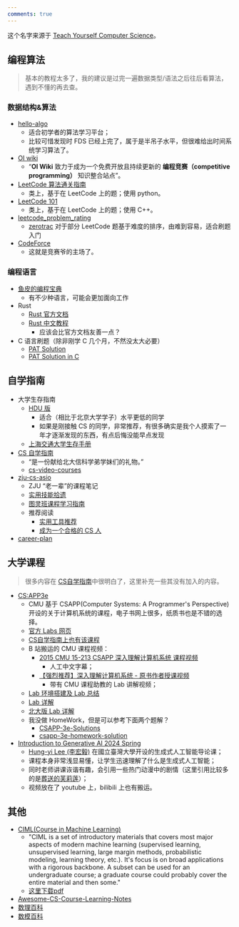 ```yaml
---
comments: true
---
```


这个名字来源于 [Teach Yourself Computer Science](https://teachyourselfcs.com/)。

## 编程算法

> 基本的教程太多了，我的建议是过完一遍数据类型/语法之后往后看算法，遇到不懂的再去查。

### 数据结构&算法

- [hello-algo](https://www.hello-algo.com/)
    - 适合初学者的算法学习平台；
    - 比较可惜发现时 FDS 已经上完了，属于是半吊子水平，但很难给出时间系统学习算法了。
- [OI wiki](https://oi-wiki.org/)
    - “**OI Wiki** 致力于成为一个免费开放且持续更新的 **编程竞赛（competitive programming）** 知识整合站点”。
- [LeetCode 算法通关指南](https://algo.itcharge.cn/)
    - 类上，基于在 LeetCode 上的题；使用 python。
- [LeetCode 101](https://github.com/changgyhub/leetcode_101)
    - 类上，基于在 LeetCode 上的题；使用 C++。
- [leetcode_problem_rating](https://zerotrac.github.io/leetcode_problem_rating/#/)
    - [zerotrac](https://github.com/zerotrac) 对于部分 LeetCode 题基于难度的排序，由难到容易，适合刷题入门
- [CodeForce](https://codeforces.com/)
    - 这就是竞赛爷的主场了。

### 编程语言

- [鱼皮的编程宝典](https://www.codefather.cn/%E5%AD%A6%E4%B9%A0%E8%B7%AF%E7%BA%BF/)
    - 有不少种语言，可能会更加面向工作
- Rust
    - [Rust 官方文档](https://doc.rust-lang.org/stable/book/title-page.html)
    - [Rust 中文教程](https://course.rs/about-book.html)
        - 应该会比官方文档友善一点？
- C 语言刷题（除非刚学 C 几个月，不然没太大必要）
    - [PAT Solution](https://github.com/liuchuo/PAT)
    - [PAT Solution in C](https://xlucn.github.io/PAT/)

## 自学指南

- 大学生存指南
    - [HDU 版](https://hdu-cs.wiki/)
        - 适合（相比于北京大学学子）水平更低的同学
        - 如果是刚接触 CS 的同学，非常推荐，有很多确实是我个人摸索了一年才逐渐发现的东西，有点后悔没能早点发现
    - [上海交通大学生存手册](https://survivesjtu.gitbook.io/survivesjtumanual)
- [CS 自学指南](https://csdiy.wiki/)
    - “是一份献给北大信科学弟学妹们的礼物。”
    - [cs-video-courses](https://github.com/Developer-Y/cs-video-courses)
- [zju-cs-asio](https://isshikihugh.github.io/zju-cs-asio/)
    - ZJU “老一辈”的课程笔记
    - [实用技能拾遗](https://slides.tonycrane.cc/PracticalSkillsTutorial/)
    - [图灵班课程学习指南](https://zju-turing.github.io/TuringCourses/)
    - 推荐阅读
        - [实用工具推荐](https://turing2024.tonycrane.cc/tools/)
        - [成为一个合格的 CS 人](https://turing2024.tonycrane.cc/cser/)
- [career-plan](https://github.com/nwuzmedoutlook/career-plan)

## 大学课程

> 很多内容在 [CS自学指南](https://csdiy.wiki/)中很明白了，这里补充一些其没有加入的内容。

- [CS:APP3e](https://csapp.cs.cmu.edu/)
    - CMU 基于 CSAPP(Computer Systems: A Programmer's Perspective) 开设的关于计算机系统的课程，电子书网上很多，纸质书也是不错的选择。
    - [官方 Labs 网页](https://csapp.cs.cmu.edu/3e/labs.html)
    - [CS自学指南上也有该课程](https://csdiy.wiki/%E8%AE%A1%E7%AE%97%E6%9C%BA%E7%B3%BB%E7%BB%9F%E5%9F%BA%E7%A1%80/CSAPP/)
    - B 站搬运的 CMU 课程视频：
        - [2015 CMU 15-213 CSAPP 深入理解计算机系统 课程视频](https://www.bilibili.com/video/BV1iW411d7hd/?vd_source=0a037c4dd2becee04d2b1ccafdc1862e)
            - 人工中文字幕；
        - [【强烈推荐】深入理解计算机系统 - 原书作者授课视频](https://www.bilibili.com/video/BV1a54y1k7YE?p=1&vd_source=0a037c4dd2becee04d2b1ccafdc1862e)
            - 带有 CMU 课程助教的 Lab 讲解视频；
    - [Lab 环境搭建及 Lab 总结](https://zhuanlan.zhihu.com/p/505497911#:~:text=%E7%B3%BB%E7%BB%9F%E9%83%BD%E6%94%AF%E6%8C%81%E3%80%82-,ubuntu,-%E8%BF%99%E4%B8%AA%E8%84%9A%E6%9C%AC%E6%98%AF)
    - [Lab 详解](https://kkee.top/docs/system/CSAPP)
    - [北大版 Lab 详解](https://arthals.ink/categories/experience)
    - 我没做 HomeWork，但是可以参考下面两个题解？
        - [CSAPP-3e-Solutions](https://dreamanddead.github.io/CSAPP-3e-Solutions/)
        - [csapp-3e-homework-solution](https://valineliu.gitbook.io/deuterium-wiki/reading/cs-jing-dian-shu-ji/csapp-3e-homework-solution)
- [Introduction to Generative AI 2024 Spring](https://speech.ee.ntu.edu.tw/~hylee/genai/2024-spring.php)
    - [Hung-yi Lee (李宏毅)](https://speech.ee.ntu.edu.tw/~hylee/index.html) 在國立臺灣大學开设的生成式人工智能导论课；
    - 课程本身非常浅显易懂，让学生迅速理解了什么是生成式人工智能；
    - 同时老师讲课诙谐有趣，会引用一些热门动漫中的剧情（这里引用比较多的是[葬送的芙莉莲](https://zh.wikipedia.org/wiki/%E8%91%AC%E9%80%81%E7%9A%84%E8%8A%99%E8%8E%89%E8%93%AE "葬送的芙莉莲")）；
    - 视频放在了 youtube 上，bilibili 上也有搬运。
 
## 其他

- [CIML(Course in Machine Learning)](http://ciml.info/)
    - "CIML is a set of introductory materials that covers most major aspects of modern machine learning (supervised learning, unsupervised learning, large margin methods, probabilistic modeling, learning theory, etc.). It's focus is on broad applications with a rigorous backbone. A subset can be used for an undergraduate course; a graduate course could probably cover the entire material and then some."
    - [这里下载pdf](http://ciml.info/dl/v0_99/ciml-v0_99-all.pdf)
- [Awesome-CS-Course-Learning-Notes](https://github.com/Zhang-Each/Awesome-CS-Course-Learning-Notes)
- [数理百科](https://wuli.wiki/index.html)
- [数模百科](https://modelwiki.cn/wiki)